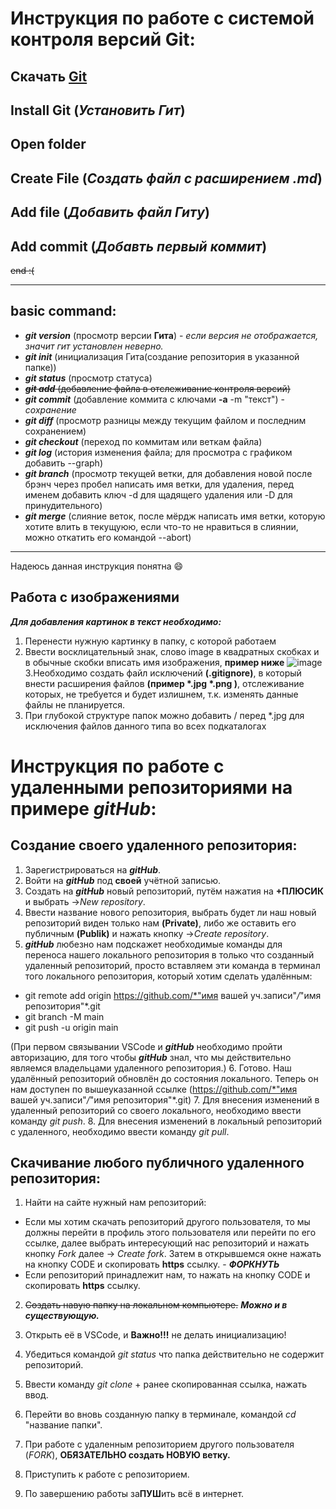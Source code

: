 # Инструкция по работе с системой контроля версий Git:
## Скачать [Git](https://git-scm.com/)
## Install Git (*Установить Гит*)
## Open folder
## Create File (*Создать файл с расширением **.md***)
## Add file (*Добавить файл Гиту*)
## Add commit (*Добавть первый коммит*)
~~end :(~~

 --- 

## basic command:
* ***git version*** (просмотр версии **Гита**) - _если версия не отображается, значит гит установлен неверно._
* ***git init*** (инициализация Гита(создание репозитория в указанной папке))
* ***git status*** (просмотр статуса)
* ~~***git add*** (добавление файла в отслеживание контроля версий)~~
* ***git commit*** (добавление коммита с ключами **-а** -m "текст") - *сохранение*
* ***git diff*** (просмотр разницы между текущим файлом и последним сохранением)
* ***git checkout*** (переход по коммитам или веткам файла)
* ***git log*** (история изменения файла; для просмотра с графиком добавить --graph)
* ***git branch*** (просмотр текущей ветки, для добавления новой после брэнч через пробел написать имя ветки, для удаления, перед именем добавить ключ -d для щадящего удаления или -D для принудительного)
* ***git merge*** (слияние веток, после мёрдж написать имя ветки, которую хотите влить в текущуюю, если что-то не нравиться в слиянии, можно откатить его командой --abort)
---
Надеюсь данная инструкция понятна :smile:

## Работа с изображениями
***Для добавления картинок в текст необходимо:***
1. Перенести нужную картинку в папку, с которой работаем
2. Ввести восклицательный знак, слово image в квадратных скобках и в обычные скобки вписать имя изображения, **пример ниже**
![image](kot.jpg)
3.Необходимо создать файл исключений **(.gitignore)**, в который внести расширения файлов **(пример *.jpg *.png )**, отслеживание которых, не требуется и будет излишнем, т.к. изменять данные файлы не планируется.
4. При глубокой структуре папок можно добавить / перед *.jpg для исключения файлов данного типа во всех подкаталогах


# Инструкция по работе с удаленными репозиториями на примере ***gitHub***:
## Создание своего удаленного репозитория:
1. Зарегистрироваться на ***gitHub***.
2. Войти на ***gitHub*** под **своей** учётной записью.
3. Создать на ***gitHub*** новый репозиторий, путём нажатия на **+ПЛЮСИК** и выбрать ->*New repository*.
4. Ввести название нового репозитория, выбрать будет ли наш новый репозиторий виден только нам **(Private)**, либо же оставить его публичным **(Publik)** и нажать кнопку ->*Create repository*.
5. ***gitHub*** любезно нам подскажет необходимые команды для переноса нашего локального репозитория в только что созданный удаленный репозиторий, просто вставляем эти команда в терминал того локального репозитория, который хотим сделать удалённым:
* git remote add origin https://github.com/*"имя вашей уч.записи"*/*"имя репозитория"*.git
* git branch -M main
* git push -u origin main

(При первом связывании VSCode и ***gitHub*** необходимо пройти авторизацию, для того чтобы ***gitHub*** знал, что мы действительно являемся владельцами удаленного репозитория.)
6. Готово. Наш удалённый репозиторий обновлён до состояния локального. Теперь он нам доступен по вышеуказанной ссылке (https://github.com/*"имя вашей уч.записи"*/*"имя репозитория"*.git)
7. Для внесения изменений в удаленный репозиторий со своего локального, необходимо ввести команду *git push*.
8. Для внесения изменений в локальный репозиторий с удаленного, необходимо ввести команду *git pull*.
## Cкачивание любого публичного удаленного репозитория:
1. Найти на сайте нужный нам репозиторий:
* Если мы хотим скачать репозиторий другого пользователя, то мы должны перейти в профиль этого пользователя или перейти по его ссылке, далее выбрать интересующий нас репозиторий и нажать кнопку *Fork* далее -> *Create fork*. Затем в открывшемся окне нажать на кнопку CODE и скопировать **https** ссылку. - ***ФОРКНУТЬ***
* Если репозиторий принадлежит нам, то нажать на кнопку CODE и скопировать **https** ссылку.
2. ~~Создать навую папку на локальном компьютере.~~ ***Можно и в существующую.***
3. Открыть её в VSCode, и **Важно!!!** не делать инициализацию!
4. Убедиться командой *git status* что папка действительно не содержит репозиторий.

5. Ввести команду *git clone* + ранее скопированная ссылка, нажать ввод.
6. Перейти во вновь созданную папку в терминале, командой *cd* "название папки".
7. При работе с удаленным репозиторием другого пользователя (*FORK*), **ОБЯЗАТЕЛЬНО создать НОВУЮ ветку.**
8. Приступить к работе с репозиторием.
9. По завершению работы за**ПУШ**ить всё в интернет.